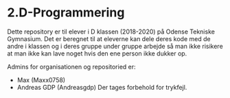 # 2.D-Programmering
Dette repository er til elever i D klassen (2018-2020) på Odense Tekniske Gymnasium.
Det er beregnet til at eleverne kan dele deres kode med de andre i klassen og i deres gruppe under gruppe arbejde så man ikke risikere at man ikke kan lave noget hvis den ene person ikke dukker op.

Admins for organisationen og repositoried er:
- Max (Maxx0758)
- Andreas GDP (Andreasgdp)
Der tages forbehold for trykfejl.
